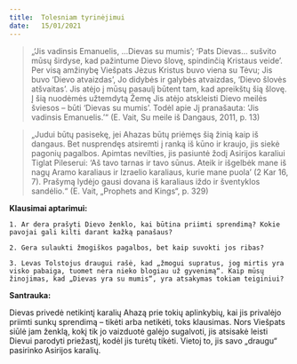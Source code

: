 ```yaml
---
title:  Tolesniam tyrinėjimui
date:   15/01/2021
---
```


> <p></p>
> „‘Jis vadinsis Emanuelis, ...Dievas su mumis’; ‘Pats Dievas... sušvito mūsų širdyse, kad pažintume Dievo šlovę, spindinčią Kristaus veide’. Per visą amžinybę Viešpats Jėzus Kristus buvo viena su Tėvu; Jis buvo ‘Dievo atvaizdas’, Jo didybės ir galybės atvaizdas, ‘Dievo šlovės atšvaitas’. Jis atėjo į mūsų pasaulį būtent tam, kad apreikštų šią šlovę. Į šią nuodėmės užtemdytą Žemę Jis atėjo atskleisti Dievo meilės šviesos – būti ‘Dievas su mumis’. Todėl apie Jį pranašauta: ‘Jis vadinsis Emanuelis.’“ (E. Vait, Su meile iš Dangaus, 2011, p. 13)

> <p></p>
> „Judui būtų pasisekę, jei Ahazas būtų priėmęs šią žinią kaip iš dangaus. Bet nusprendęs atsiremti į ranką iš kūno ir kraujo, jis siekė pagonių pagalbos. Apimtas nevilties, jis pasiuntė žodį Asirijos karaliui Tiglat Pileserui: ‘Aš tavo tarnas ir tavo sūnus. Ateik ir išgelbėk mane iš nagų Aramo karaliaus ir Izraelio karaliaus, kurie mane puola’ (2 Kar 16, 7). Prašymą lydėjo gausi dovana iš karaliaus iždo ir šventyklos sandėlio.“ (E. Vait, „Prophets and Kings“, p. 329)

**Klausimai aptarimui:**

`1. Ar dera prašyti Dievo ženklo, kai būtina priimti sprendimą? Kokie pavojai gali kilti darant kažką panašaus?`

`2. Gera sulaukti žmogiškos pagalbos, bet kaip suvokti jos ribas?`

`3. Levas Tolstojus draugui rašė, kad „žmogui supratus, jog mirtis yra visko pabaiga, tuomet nėra nieko blogiau už gyvenimą“. Kaip mūsų žinojimas, kad „Dievas yra su mumis“, yra atsakymas tokiam teiginiui?`

**Santrauka:**

Dievas privedė netikintį karalių Ahazą prie tokių aplinkybių, kai jis privalėjo priimti sunkų sprendimą – tikėti arba netikėti, toks klausimas. Nors Viešpats siūlė jam ženklą, kokį tik jo vaizduotė galėjo sugalvoti, jis atsisakė leisti Dievui parodyti priežastį, kodėl jis turėtų tikėti. Vietoj to, jis savo „draugu“ pasirinko Asirijos karalių.